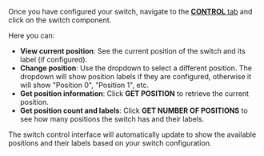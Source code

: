 Once you have configured your switch, navigate to the [**CONTROL** tab](/operate/control/web-app/) and click on the switch component.

Here you can:

- **View current position**: See the current position of the switch and its label (if configured).
- **Change position**: Use the dropdown to select a different position. The dropdown will show position labels if they are configured, otherwise it will show "Position 0", "Position 1", etc.
- **Get position information**: Click **GET POSITION** to retrieve the current position.
- **Get position count and labels**: Click **GET NUMBER OF POSITIONS** to see how many positions the switch has and their labels.

The switch control interface will automatically update to show the available positions and their labels based on your switch configuration.